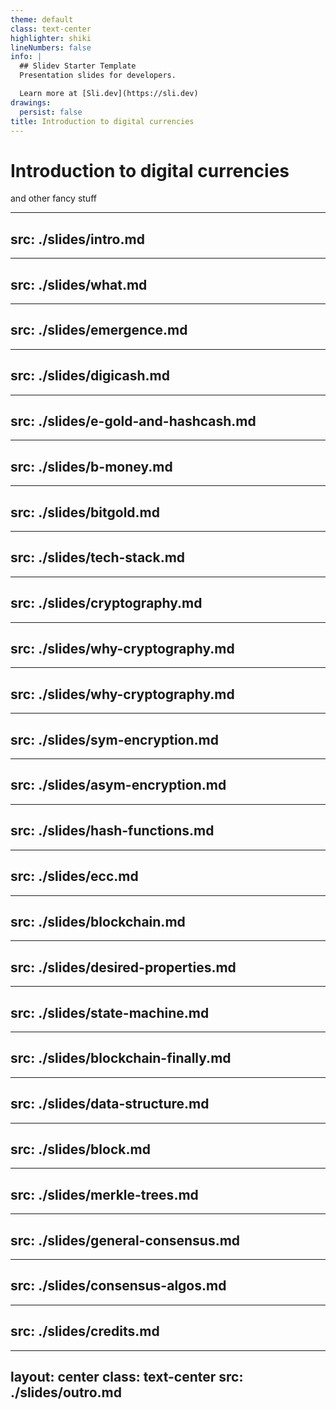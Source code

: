 ```yaml
---
theme: default
class: text-center
highlighter: shiki
lineNumbers: false
info: |
  ## Slidev Starter Template
  Presentation slides for developers.

  Learn more at [Sli.dev](https://sli.dev)
drawings:
  persist: false
title: Introduction to digital currencies
---
```


# Introduction to digital currencies


and other fancy stuff


---
src: ./slides/intro.md
---

---
src: ./slides/what.md
---

---
src: ./slides/emergence.md
---

---
src: ./slides/digicash.md
---

---
src: ./slides/e-gold-and-hashcash.md
---

---
src: ./slides/b-money.md
---

---
src: ./slides/bitgold.md
---

---
src: ./slides/tech-stack.md
---

---
src: ./slides/cryptography.md
---

---
src: ./slides/why-cryptography.md
---

---
src: ./slides/why-cryptography.md
---

---
src: ./slides/sym-encryption.md
---

---
src: ./slides/asym-encryption.md
---

---
src: ./slides/hash-functions.md
---

---
src: ./slides/ecc.md
---

---
src: ./slides/blockchain.md
---

---
src: ./slides/desired-properties.md
---

---
src: ./slides/state-machine.md
---

---
src: ./slides/blockchain-finally.md
---


---
src: ./slides/data-structure.md
---


---
src: ./slides/block.md
---

---
src: ./slides/merkle-trees.md
---

---
src: ./slides/general-consensus.md
---

---
src: ./slides/consensus-algos.md
---

---
src: ./slides/credits.md
---

---
layout: center
class: text-center
src: ./slides/outro.md
---
